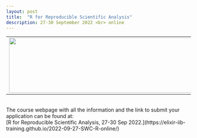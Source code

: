 ```yaml
---
layout: post
title:  "R for Reproducible Scientific Analysis"
description: 27-30 September 2022 <br> online
---
```


<table border="0">
<tr>
	<td><a href="https://elixir-iib-training.github.io/2022-09-27-SWC-R-online/"><img src="/2022_and_older/Logo_SWC_Elixir.png" height="150" width="600"></a>
	</td>
</tr>
</table>

<br>
The course webpage with all the information and the link to submit your application can be found at:<br>
[R for Reproducible Scientific Analysis,  27-30 Sep 2022.](https://elixir-iib-training.github.io/2022-09-27-SWC-R-online/)
